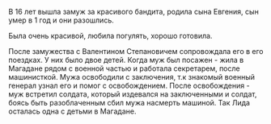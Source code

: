 В 16 лет вышла замуж за красивого бандита, родила сына Евгения, сын умер в 1 год и они разошлись.

Была очень красивой, любила погулять, хорошо готовила.

После замужества с Валентином Степановичем сопровождала его в его поездках. У них было двое детей.
Когда муж был посажен - жила в Магадане рядом с военной частью и работала секретарем, после машинисткой. 
Мужа освободили с заключения, т.к знакомый военный генерал узнал его и помог с освобождением.
После освобождения - муж встретил солдата, который издевался на заключенными и солдат, боясь быть разоблаченным сбил мужа насмерть машиной. 
Так Лида осталась одна с детьми в Магадане.